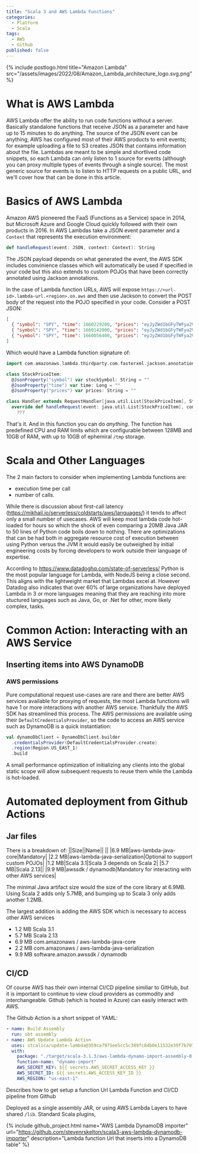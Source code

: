 ```yaml
---
title: "Scala 3 and AWS Lambda Functions"
categories:
  - Platform
  - Scala
tags:
  - AWS
  - Github
published: false
---
```

{% include postlogo.html title="Amazon Lambda" src="/assets/images/2022/08/Amazon_Lambda_architecture_logo.svg.png" %}
# What is AWS Lambda
AWS Lambda offer the ability to run code functions without a server.  Basically standalone functions that receive JSON as a parameter and have up to 15 minutes to do anything. The source of the JSON event can be anything, AWS has configured most of their AWS products to emit events; for example uploading a file to S3 creates JSON that contains information about the file. Lambdas are meant to be simple and shortlived code snippets, so each Lambda can only listen to 1 source for events (although you can proxy multiple types of events through a single source).  The most generic source for events is to listen to HTTP requests on a public URL, and we'll cover how that can be done in this article.

# Basics of AWS Lambda

Amazon AWS pioneered the FaaS (Functions as a Service) space in 2014, but Microsoft Azure and Google Cloud quickly followed with their own products in 2016.  In AWS Lambdas take a JSON event parameter and a `Context` that represents the execution environment:

```scala
def handleRequest(event: JSON, context: Context): String
```

The JSON payload depends on what generated the event, the AWS SDK includes convinience classes which will automatically be used if specified in your code but this also extends to custom POJOs that have been correctly annotated using Jackson annotations.

In the case of Lambda function URLs, AWS will expose `https://<url-id>.lambda-url.<region>.on.aws` and then use Jackson to convert the POST body of the request into the POJO specified in your code.  Consider a POST JSON:

```JSON
[
  { "symbol": "SPY", "time": 1660229200, "prices": "eyJyZWd1bGFyTWFya2V0UHJpY2UiOjQxOS43OCwicHJldmlvdXNDbG9zZSI6NDIwLjAwfQ==" },
  { "symbol": "SPY", "time": 1660142800, "prices": "eyJyZWd1bGFyTWFya2V0UHJpY2UiOjQxMi42NywicHJldmlvdXNDbG9zZSI6NDE5LjMzfQ==" }
  { "symbol": "SPY", "time": 1660056400, "prices": "eyJyZWd1bGFyTWFya2V0UHJpY2UiOjQxOC4xMiwicHJldmlvdXNDbG9zZSI6NDE4Ljk4fQ==" }  
]
```

Which would have a Lambda function signature of:
```scala
import com.amazonaws.lambda.thirdparty.com.fasterxml.jackson.annotation.JsonProperty

class StockPriceItem:
  @JsonProperty("symbol") var stockSymbol: String = ""
  @JsonProperty("time") var time: Long = ""
  @JsonProperty("prices") var prices: String = ""

class Handler extends RequestHandler[java.util.List[StockPriceItem], String] :
  override def handleRequest(event: java.util.List[StockPriceItem], context: Context): String =
    ???
```
That's it.  And in this function you can do _anything_.  The function has predefined CPU and RAM limits which are configurable between 128MB and 10GB of RAM, with up to 10GB of ephemiral `/tmp` storage.

# Scala and Other Languages

The 2 main factors to consider when implementing Lambda functions are:
- execution time per call
- number of calls.

While there is discussion about first-call latency (https://mikhail.io/serverless/coldstarts/aws/languages/) it tends to affect only a small number of usecases.  AWS will keep most lambda code hot-loaded for hours so which the shock of even comparing a 20MB Java JAR to 50 lines of Python code boils down to nothing.  There are optimizations that can be had both in aggregate resource cost of execution between using Python versus the JVM it would easily be outweighed by initial engineering costs by forcing developers to work outside their language of expertise.

According to https://www.datadoghq.com/state-of-serverless/ Python is the most popular language for Lambda, with NodeJS being a close second.  This aligns with the lightweight market that Lambdas excel at. However Datadog also indicates that over 60% of large organizations have deployed Lambda in 3 or more languages meaning that they are reaching into more stuctured languages such as Java, Go, or .Net for other, more likely complex, tasks.

# Common Action: Interacting with an AWS Service

## Inserting items into AWS DynamoDB

### AWS permissions

Pure computational request use-cases are rare and there are better AWS services available for proxying of requests, the most Lambda functions will have 1 or more interactions with another AWS service.  Thankfully the AWS SDK has streamlined this process.  The AWS permissions are available using their `DefaultCredentialsProvider`, so the code to access an AWS service such as DynamoDB is a quick instantiation:

```scala
val dynamoDbClient = DynamoDbClient.builder
  .credentialsProvider(DefaultCredentialsProvider.create)
  .region(Region.US_EAST_1)
  .build
```

A small performance optimization of initializing any clients into the global static scope will allow subsequent requests to reuse them while the Lambda is hot-loaded.




# Automated deployment from Github Actions

## Jar files

There is a breakdown of:
||Size||Name|| ||
|6.9 MB|aws-lambda-java-core|Mandatory|
|2.2 MB|aws-lambda-java-serialization|Optional to support custom POJOs|
|1.2 MB|Scala 3.1|Scala 3 depends on Scala 2|
|5.7 MB|Scala 2.13||
|9.9 MB|awssdk / dynamodb|Mandatory for interacting with other AWS services|

The minimal Java artifact size would the size of the core library at 6.9MB. 
Using Scala 2 adds only 5.7MB, and bumping up to Scala 3 only adds another 1.2MB.

The largest addition is adding the AWS SDK which is necessary to access other AWS services


- 1.2 MB Scala 3.1
- 5.7 MB Scala 2.13
- 6.9 MB com.amazonaws / aws-lambda-java-core
- 2.2 MB com.amazonaws / aws-lambda-java-serialization
- 9.9 MB software.amazon.awssdk / dynamodb

## CI/CD

Of course AWS has their own internal CI/CD pipeline similiar to GitHub, but it is important to continue to view cloud providers as commodity and interchangeable.  Github (which is hosted in Azure) can easily interact with AWS.

The Github Action is a short snippet of YAML:
```yaml
- name: Build Assembly
  run: sbt assembly
- name: AWS Update Lambda Action
  uses: stcalica/update-lambda@359ca7975ee5cc5c389fc84b0e11532e39f7b707
  with:
    package: "./target/scala-3.1.3/aws-lambda-dynamo-import-assembly-0.1.0.jar"
    function-name: "dynamo-import"
    AWS_SECRET_KEY: ${{ secrets.AWS_SECRET_ACCESS_KEY }}
    AWS_SECRET_ID: ${{ secrets.AWS_ACCESS_KEY_ID }}
    AWS_REGION: "us-east-1"
```


Describes how to get setup a function Url Lambda Function and CI/CD pipeline from Github

Deployed as a single assembly JAR, or using AWS Lambda Layers to have shared `/lib`.
Standard Scala plugins, 


{% 
  include github_project.html 
  name="AWS Lambda DynamoDB importer"
  url="https://github.com/stevenrskelton/scala3-aws-lambda-dynamodb-importer"
  description="Lambda function Url that inserts into a DynamoDB table"
%}
